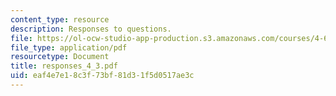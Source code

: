 ```yaml
---
content_type: resource
description: Responses to questions.
file: https://ol-ocw-studio-app-production.s3.amazonaws.com/courses/4-645-selected-topics-in-architecture-architecture-from-1750-to-the-present-fall-2004/eaf4e7e18c3f73bf81d31f5d0517ae3c_responses_4_3.pdf
file_type: application/pdf
resourcetype: Document
title: responses_4_3.pdf
uid: eaf4e7e1-8c3f-73bf-81d3-1f5d0517ae3c
---
```

